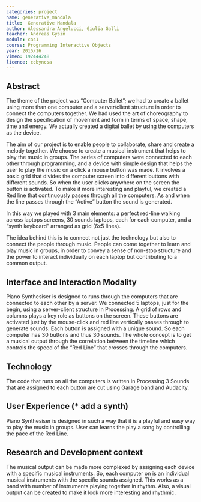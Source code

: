 ```yaml
---
categories: project
name: generative_mandala
title:  Generative Mandala
author: Alessandra Angelucci, Giulia Galli
teacher: Andreas Gysin
module: cas1
course: Programming Interactive Objects
year: 2015/16
vimeo: 192444248
licence: ccbyncsa
---
```

## Abstract
The theme of the project was “Computer Ballet”; we had to create a ballet using more than one computer and a server/client structure in order to connect the computers together.
We had used the art of choreography to design the specification of movement and form in terms of space, shape, time and energy. We actually created a digital ballet by using the computers as the device.

The aim of our project is to enable people to collaborate, share and create a melody together.
We choose to create a musical instrument that helps to play the music in groups. The series of computers were connected to each other through programming, and a device with simple design that helps the user to play the music on a click a mouse button was made. 
It involves a basic grid that divides the computer screen into different buttons with different sounds. So when the user clicks anywhere on the screen the button is activated.
To make it more interesting and playful, we created a Red line that continuously passes through all the computers. As and when the line passes through the “Active” button the sound is generated.

In this way we played with 3 main elements: a perfect red-line walking across laptops screens, 30 sounds laptops, each for each computer, and a “synth keyboard” arranged as grid (6x5 lines). 

The idea behind this is to connect not just the technology but also to connect the people through music. People can come together to learn and play music in groups, in order to convey a sense of non-stop structure and the power to interact individually on each laptop but contributing to a common output.


## Interface and Interaction Modality
Piano Synthesiser is designed to runs through the computers that are connected to each other by a server. We connected 5 laptops, just for the begin, using a server-client structure in Processing.
A grid of rows and columns plays a key role as buttons on the screen. These buttons are activated just by the mouse-click and red line vertically passes through to generate sounds.
Each button is assigned with a unique sound. So each computer has 30 buttons and thus 30 sounds.
The whole concept is to get a musical output through the correlation between the timeline which controls the speed of the “Red Line” that crosses through the computers. 

## Technology
The code that runs on all the computers is written in Processing 3
Sounds that are assigned to each button are cut using Garage band and Audacity.

## User Experience (* add a synth)   
Piano Synthesiser is designed in such a way that it is a playful and easy way to play the music in groups. User can learns the play a song by controlling the pace of the Red Line.

## Research and Development context
The musical output can be made more complexed by assigning each device with a specific musical instruments. So, each computer on is an individual musical instruments with the specific sounds assigned. This works as a band with number of instruments playing together in rhythm.
Also, a visual output can be created to make it look more interesting and  rhythmic.